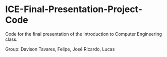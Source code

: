 # ICE-Final-Presentation-Project-Code
Code for the final presentation of the Introduction to Computer Engineering class.

Group: Davison Tavares, Felipe, José Ricardo, Lucas
